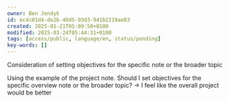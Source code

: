 ```yaml
---
owner: Ben Jendyk
id: ec4c01d4-de2b-40d5-93d3-941b2219ae83
created: 2025-01-21T05:09:50+0100
modified: 2025-03-24T05:44:31+0100
tags: [access/public, language/en, status/pending]
key-words: []
---
```


Consideration of setting objectives for the specific note or the broader topic

Using the example of the project note. Should I set objectives for the specific overview note or the broader topic?
-> I feel like the overall project would be better